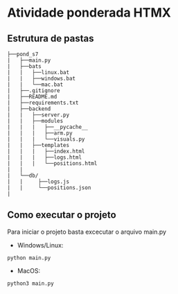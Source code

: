 # Atividade ponderada HTMX

## Estrutura de pastas

    ├──pond_s7
    |   ├──main.py
    |   ├──bats
    |   |   ├──linux.bat
    |   |   ├──windows.bat
    |   |   └──mac.bat
    |   ├──.gitignore
    |   ├──README.md
    |   ├──requirements.txt
    |   ├──backend
    |   |   ├──server.py
    |   |   ├──modules
    |   |   |   ├──__pycache__
    |   |   |   ├──arm.py   
    |   |   |   └──visuals.py
    |   |   ├──templates
    |   |   |   ├──index.html
    |   |   |   ├──logs.html
    |   |   |   └──positions.html
    |   |   
    |   └──db/
    |   |     ├──logs.js
    |   |     └──positions.json
    |   


## Como executar o projeto

Para iniciar o projeto basta excecutar o arquivo main.py

- Windows/Linux: 
```batch
python main.py
```

- MacOS: 
```batch
python3 main.py
```
